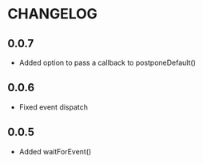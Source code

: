 # CHANGELOG

## 0.0.7

* Added option to pass a callback to postponeDefault()

## 0.0.6

* Fixed event dispatch

## 0.0.5

* Added waitForEvent()
